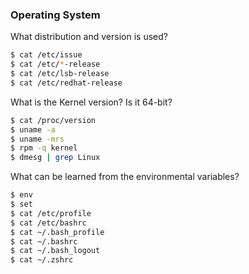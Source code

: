 ### Operating System

What distribution and version is used?

```bash
$ cat /etc/issue
$ cat /etc/*-release
$ cat /etc/lsb-release
$ cat /etc/redhat-release
```

What is the Kernel version? Is it 64-bit?

```bash
$ cat /proc/version   
$ uname -a
$ uname -mrs
$ rpm -q kernel
$ dmesg | grep Linux
```

What can be learned from the environmental variables?

```bash
$ env
$ set
$ cat /etc/profile
$ cat /etc/bashrc
$ cat ~/.bash_profile
$ cat ~/.bashrc
$ cat ~/.bash_logout
$ cat ~/.zshrc
```